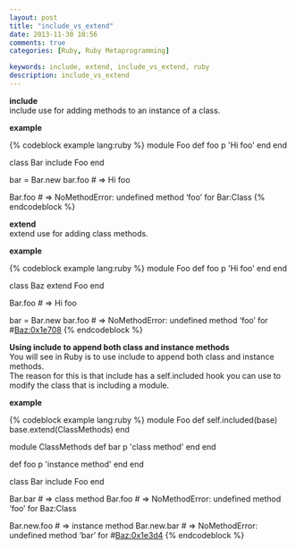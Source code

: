 ```yaml
---
layout: post
title: "include_vs_extend"
date: 2013-11-30 10:56
comments: true
categories: [Ruby, Ruby Metaprogramming]

keywords: include, extend, include_vs_extend, ruby
description: include_vs_extend
---
```


<p>
  <strong>include</strong><br/>
  include use for adding methods to an instance of a class.
</p>

<p>
  <strong>example</strong>
</p>

{% codeblock example lang:ruby %}
module Foo
  def foo
    p 'Hi foo'
  end
end

class Bar
  include Foo
end

bar = Bar.new
bar.foo # => Hi foo

Bar.foo # => NoMethodError: undefined method ‘foo’ for Bar:Class
{% endcodeblock %}

<p>
  <strong>extend</strong><br/>
  extend use for adding class methods.
</p>

<p>
  <strong>example</strong>
</p>

{% codeblock example lang:ruby %}
module Foo
  def foo
    p 'Hi foo'
  end
end

class Baz
  extend Foo
end

Bar.foo # => Hi foo

bar = Bar.new
bar.foo # => NoMethodError: undefined method ‘foo’ for #<Baz:0x1e708>
{% endcodeblock %}

<p>
  <strong>Using include to append both class and instance methods</strong><br/>
  You will see in Ruby is to use include to append both class and instance methods.<br/>
  The reason for this is that include has a self.included hook you can use to modify 
  the class that is including a module.
</p>

<p>
  <strong>example</strong>
</p>

{% codeblock example lang:ruby %}
module Foo
  def self.included(base)
    base.extend(ClassMethods)
  end
  
  module ClassMethods
    def bar
      p 'class method'
    end
  end
  
  def foo
    p 'instance method'
  end
end

class Bar
  include Foo
end

Bar.bar # => class method
Bar.foo # => NoMethodError: undefined method ‘foo’ for Baz:Class

Bar.new.foo # => instance method
Bar.new.bar # => NoMethodError: undefined method ‘bar’ for #<Baz:0x1e3d4>
{% endcodeblock %}
